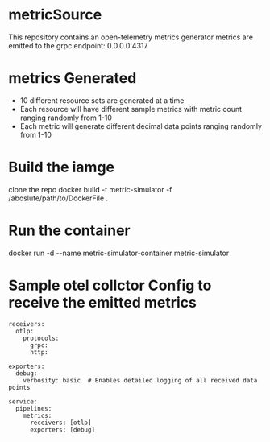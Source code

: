 # metricSource
This repository contains an open-telemetry metrics generator
metrics are emitted to the grpc endpoint: 0.0.0.0:4317

# metrics Generated
* 10 different resource sets are generated at a time
* Each resource will have different sample metrics with metric count ranging randomly from 1-10
* Each metric will generate different decimal data points ranging randomly from 1-10


# Build the iamge
clone the repo
docker build -t metric-simulator -f /aboslute/path/to/DockerFile .

# Run the container
docker run -d --name metric-simulator-container metric-simulator

# Sample otel collctor Config to receive the emitted metrics

```
receivers:
  otlp:
    protocols:
      grpc:
      http:

exporters:
  debug:
    verbosity: basic  # Enables detailed logging of all received data points

service:
  pipelines:
    metrics:
      receivers: [otlp]
      exporters: [debug]
```
